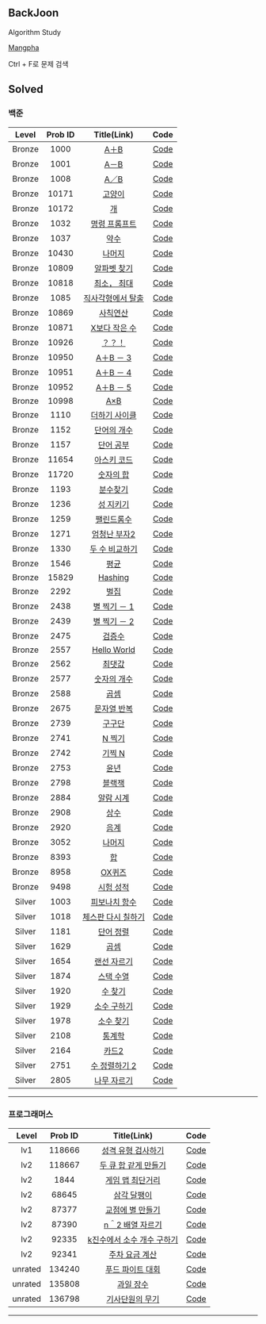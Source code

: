 ## BackJoon

Algorithm Study

[Mangpha](https://www.acmicpc.net/user/mangpha)

Ctrl + F로 문제 검색

## Solved

### 백준
    
| Level | Prob ID | Title(Link) | Code |
|:-----:|:-------:|:-----------:|:----:|
| Bronze | 1000 | [A＋B](https://www.acmicpc.net/problem/1000) | [Code](https://github.com/Mangpha/Algorithms/tree/master/백준/Bronze/1000. A＋B/A＋B.js)
| Bronze | 1001 | [A－B](https://www.acmicpc.net/problem/1001) | [Code](https://github.com/Mangpha/Algorithms/tree/master/백준/Bronze/1001. A－B/A－B.js)
| Bronze | 1008 | [A／B](https://www.acmicpc.net/problem/1008) | [Code](https://github.com/Mangpha/Algorithms/tree/master/백준/Bronze/1008. A／B/A／B.js)
| Bronze | 10171 | [고양이](https://www.acmicpc.net/problem/10171) | [Code](https://github.com/Mangpha/Algorithms/tree/master/백준/Bronze/10171. 고양이/고양이.js)
| Bronze | 10172 | [개](https://www.acmicpc.net/problem/10172) | [Code](https://github.com/Mangpha/Algorithms/tree/master/백준/Bronze/10172. 개/개.js)
| Bronze | 1032 | [명령 프롬프트](https://www.acmicpc.net/problem/1032) | [Code](https://github.com/Mangpha/Algorithms/tree/master/백준/Bronze/1032. 명령 프롬프트/명령 프롬프트.js)
| Bronze | 1037 | [약수](https://www.acmicpc.net/problem/1037) | [Code](https://github.com/Mangpha/Algorithms/tree/master/백준/Bronze/1037. 약수/약수.js)
| Bronze | 10430 | [나머지](https://www.acmicpc.net/problem/10430) | [Code](https://github.com/Mangpha/Algorithms/tree/master/백준/Bronze/10430. 나머지/나머지.js)
| Bronze | 10809 | [알파벳 찾기](https://www.acmicpc.net/problem/10809) | [Code](https://github.com/Mangpha/Algorithms/tree/master/백준/Bronze/10809. 알파벳 찾기/알파벳 찾기.js)
| Bronze | 10818 | [최소， 최대](https://www.acmicpc.net/problem/10818) | [Code](https://github.com/Mangpha/Algorithms/tree/master/백준/Bronze/10818. 최소， 최대/최소， 최대.js)
| Bronze | 1085 | [직사각형에서 탈출](https://www.acmicpc.net/problem/1085) | [Code](https://github.com/Mangpha/Algorithms/tree/master/백준/Bronze/1085. 직사각형에서 탈출/직사각형에서 탈출.js)
| Bronze | 10869 | [사칙연산](https://www.acmicpc.net/problem/10869) | [Code](https://github.com/Mangpha/Algorithms/tree/master/백준/Bronze/10869. 사칙연산/사칙연산.js)
| Bronze | 10871 | [X보다 작은 수](https://www.acmicpc.net/problem/10871) | [Code](https://github.com/Mangpha/Algorithms/tree/master/백준/Bronze/10871. X보다 작은 수/X보다 작은 수.js)
| Bronze | 10926 | [？？！](https://www.acmicpc.net/problem/10926) | [Code](https://github.com/Mangpha/Algorithms/tree/master/백준/Bronze/10926. ？？！/？？！.js)
| Bronze | 10950 | [A＋B － 3](https://www.acmicpc.net/problem/10950) | [Code](https://github.com/Mangpha/Algorithms/tree/master/백준/Bronze/10950. A＋B － 3/A＋B － 3.js)
| Bronze | 10951 | [A＋B － 4](https://www.acmicpc.net/problem/10951) | [Code](https://github.com/Mangpha/Algorithms/tree/master/백준/Bronze/10951. A＋B － 4/A＋B － 4.js)
| Bronze | 10952 | [A＋B － 5](https://www.acmicpc.net/problem/10952) | [Code](https://github.com/Mangpha/Algorithms/tree/master/백준/Bronze/10952. A＋B － 5/A＋B － 5.js)
| Bronze | 10998 | [A×B](https://www.acmicpc.net/problem/10998) | [Code](https://github.com/Mangpha/Algorithms/tree/master/백준/Bronze/10998. A×B/A×B.js)
| Bronze | 1110 | [더하기 사이클](https://www.acmicpc.net/problem/1110) | [Code](https://github.com/Mangpha/Algorithms/tree/master/백준/Bronze/1110. 더하기 사이클/더하기 사이클.js)
| Bronze | 1152 | [단어의 개수](https://www.acmicpc.net/problem/1152) | [Code](https://github.com/Mangpha/Algorithms/tree/master/백준/Bronze/1152. 단어의 개수/단어의 개수.js)
| Bronze | 1157 | [단어 공부](https://www.acmicpc.net/problem/1157) | [Code](https://github.com/Mangpha/Algorithms/tree/master/백준/Bronze/1157. 단어 공부/단어 공부.js)
| Bronze | 11654 | [아스키 코드](https://www.acmicpc.net/problem/11654) | [Code](https://github.com/Mangpha/Algorithms/tree/master/백준/Bronze/11654. 아스키 코드/아스키 코드.js)
| Bronze | 11720 | [숫자의 합](https://www.acmicpc.net/problem/11720) | [Code](https://github.com/Mangpha/Algorithms/tree/master/백준/Bronze/11720. 숫자의 합/숫자의 합.js)
| Bronze | 1193 | [분수찾기](https://www.acmicpc.net/problem/1193) | [Code](https://github.com/Mangpha/Algorithms/tree/master/백준/Bronze/1193. 분수찾기/분수찾기.js)
| Bronze | 1236 | [성 지키기](https://www.acmicpc.net/problem/1236) | [Code](https://github.com/Mangpha/Algorithms/tree/master/백준/Bronze/1236. 성 지키기/성 지키기.js)
| Bronze | 1259 | [팰린드롬수](https://www.acmicpc.net/problem/1259) | [Code](https://github.com/Mangpha/Algorithms/tree/master/백준/Bronze/1259. 팰린드롬수/팰린드롬수.js)
| Bronze | 1271 | [엄청난 부자2](https://www.acmicpc.net/problem/1271) | [Code](https://github.com/Mangpha/Algorithms/tree/master/백준/Bronze/1271. 엄청난 부자2/엄청난 부자2.js)
| Bronze | 1330 | [두 수 비교하기](https://www.acmicpc.net/problem/1330) | [Code](https://github.com/Mangpha/Algorithms/tree/master/백준/Bronze/1330. 두 수 비교하기/두 수 비교하기.js)
| Bronze | 1546 | [평균](https://www.acmicpc.net/problem/1546) | [Code](https://github.com/Mangpha/Algorithms/tree/master/백준/Bronze/1546. 평균/평균.js)
| Bronze | 15829 | [Hashing](https://www.acmicpc.net/problem/15829) | [Code](https://github.com/Mangpha/Algorithms/tree/master/백준/Bronze/15829. Hashing/Hashing.js)
| Bronze | 2292 | [벌집](https://www.acmicpc.net/problem/2292) | [Code](https://github.com/Mangpha/Algorithms/tree/master/백준/Bronze/2292. 벌집/벌집.js)
| Bronze | 2438 | [별 찍기 － 1](https://www.acmicpc.net/problem/2438) | [Code](https://github.com/Mangpha/Algorithms/tree/master/백준/Bronze/2438. 별 찍기 － 1/별 찍기 － 1.js)
| Bronze | 2439 | [별 찍기 － 2](https://www.acmicpc.net/problem/2439) | [Code](https://github.com/Mangpha/Algorithms/tree/master/백준/Bronze/2439. 별 찍기 － 2/별 찍기 － 2.js)
| Bronze | 2475 | [검증수](https://www.acmicpc.net/problem/2475) | [Code](https://github.com/Mangpha/Algorithms/tree/master/백준/Bronze/2475. 검증수/검증수.js)
| Bronze | 2557 | [Hello World](https://www.acmicpc.net/problem/2557) | [Code](https://github.com/Mangpha/Algorithms/tree/master/백준/Bronze/2557. Hello World/Hello World.js)
| Bronze | 2562 | [최댓값](https://www.acmicpc.net/problem/2562) | [Code](https://github.com/Mangpha/Algorithms/tree/master/백준/Bronze/2562. 최댓값/최댓값.js)
| Bronze | 2577 | [숫자의 개수](https://www.acmicpc.net/problem/2577) | [Code](https://github.com/Mangpha/Algorithms/tree/master/백준/Bronze/2577. 숫자의 개수/숫자의 개수.js)
| Bronze | 2588 | [곱셈](https://www.acmicpc.net/problem/2588) | [Code](https://github.com/Mangpha/Algorithms/tree/master/백준/Bronze/2588. 곱셈/곱셈.js)
| Bronze | 2675 | [문자열 반복](https://www.acmicpc.net/problem/2675) | [Code](https://github.com/Mangpha/Algorithms/tree/master/백준/Bronze/2675. 문자열 반복/문자열 반복.js)
| Bronze | 2739 | [구구단](https://www.acmicpc.net/problem/2739) | [Code](https://github.com/Mangpha/Algorithms/tree/master/백준/Bronze/2739. 구구단/구구단.js)
| Bronze | 2741 | [N 찍기](https://www.acmicpc.net/problem/2741) | [Code](https://github.com/Mangpha/Algorithms/tree/master/백준/Bronze/2741. N 찍기/N 찍기.js)
| Bronze | 2742 | [기찍 N](https://www.acmicpc.net/problem/2742) | [Code](https://github.com/Mangpha/Algorithms/tree/master/백준/Bronze/2742. 기찍 N/기찍 N.js)
| Bronze | 2753 | [윤년](https://www.acmicpc.net/problem/2753) | [Code](https://github.com/Mangpha/Algorithms/tree/master/백준/Bronze/2753. 윤년/윤년.js)
| Bronze | 2798 | [블랙잭](https://www.acmicpc.net/problem/2798) | [Code](https://github.com/Mangpha/Algorithms/tree/master/백준/Bronze/2798. 블랙잭/블랙잭.js)
| Bronze | 2884 | [알람 시계](https://www.acmicpc.net/problem/2884) | [Code](https://github.com/Mangpha/Algorithms/tree/master/백준/Bronze/2884. 알람 시계/알람 시계.js)
| Bronze | 2908 | [상수](https://www.acmicpc.net/problem/2908) | [Code](https://github.com/Mangpha/Algorithms/tree/master/백준/Bronze/2908. 상수/상수.js)
| Bronze | 2920 | [음계](https://www.acmicpc.net/problem/2920) | [Code](https://github.com/Mangpha/Algorithms/tree/master/백준/Bronze/2920. 음계/음계.js)
| Bronze | 3052 | [나머지](https://www.acmicpc.net/problem/3052) | [Code](https://github.com/Mangpha/Algorithms/tree/master/백준/Bronze/3052. 나머지/나머지.js)
| Bronze | 8393 | [합](https://www.acmicpc.net/problem/8393) | [Code](https://github.com/Mangpha/Algorithms/tree/master/백준/Bronze/8393. 합/합.js)
| Bronze | 8958 | [OX퀴즈](https://www.acmicpc.net/problem/8958) | [Code](https://github.com/Mangpha/Algorithms/tree/master/백준/Bronze/8958. OX퀴즈/OX퀴즈.js)
| Bronze | 9498 | [시험 성적](https://www.acmicpc.net/problem/9498) | [Code](https://github.com/Mangpha/Algorithms/tree/master/백준/Bronze/9498. 시험 성적/시험 성적.js)
| Silver | 1003 | [피보나치 함수](https://www.acmicpc.net/problem/1003) | [Code](https://github.com/Mangpha/Algorithms/tree/master/백준/Silver/1003. 피보나치 함수/피보나치 함수.js)
| Silver | 1018 | [체스판 다시 칠하기](https://www.acmicpc.net/problem/1018) | [Code](https://github.com/Mangpha/Algorithms/tree/master/백준/Silver/1018. 체스판 다시 칠하기/체스판 다시 칠하기.js)
| Silver | 1181 | [단어 정렬](https://www.acmicpc.net/problem/1181) | [Code](https://github.com/Mangpha/Algorithms/tree/master/백준/Silver/1181. 단어 정렬/단어 정렬.js)
| Silver | 1629 | [곱셈](https://www.acmicpc.net/problem/1629) | [Code](https://github.com/Mangpha/Algorithms/tree/master/백준/Silver/1629. 곱셈/곱셈.js)
| Silver | 1654 | [랜선 자르기](https://www.acmicpc.net/problem/1654) | [Code](https://github.com/Mangpha/Algorithms/tree/master/백준/Silver/1654. 랜선 자르기/랜선 자르기.js)
| Silver | 1874 | [스택 수열](https://www.acmicpc.net/problem/1874) | [Code](https://github.com/Mangpha/Algorithms/tree/master/백준/Silver/1874. 스택 수열/스택 수열.js)
| Silver | 1920 | [수 찾기](https://www.acmicpc.net/problem/1920) | [Code](https://github.com/Mangpha/Algorithms/tree/master/백준/Silver/1920. 수 찾기/수 찾기.js)
| Silver | 1929 | [소수 구하기](https://www.acmicpc.net/problem/1929) | [Code](https://github.com/Mangpha/Algorithms/tree/master/백준/Silver/1929. 소수 구하기/소수 구하기.js)
| Silver | 1978 | [소수 찾기](https://www.acmicpc.net/problem/1978) | [Code](https://github.com/Mangpha/Algorithms/tree/master/백준/Silver/1978. 소수 찾기/소수 찾기.js)
| Silver | 2108 | [통계학](https://www.acmicpc.net/problem/2108) | [Code](https://github.com/Mangpha/Algorithms/tree/master/백준/Silver/2108. 통계학/통계학.js)
| Silver | 2164 | [카드2](https://www.acmicpc.net/problem/2164) | [Code](https://github.com/Mangpha/Algorithms/tree/master/백준/Silver/2164. 카드2/카드2.js)
| Silver | 2751 | [수 정렬하기 2](https://www.acmicpc.net/problem/2751) | [Code](https://github.com/Mangpha/Algorithms/tree/master/백준/Silver/2751. 수 정렬하기 2/수 정렬하기 2.js)
| Silver | 2805 | [나무 자르기](https://www.acmicpc.net/problem/2805) | [Code](https://github.com/Mangpha/Algorithms/tree/master/백준/Silver/2805. 나무 자르기/나무 자르기.js)

---
    
### 프로그래머스
    
| Level | Prob ID | Title(Link) | Code |
|:-----:|:-------:|:-----------:|:----:|
| lv1 | 118666 | [성격 유형 검사하기](https://school.programmers.co.kr/learn/courses/30/lessons/118666) | [Code](https://github.com/Mangpha/Algorithms/tree/master/프로그래머스/lv1/118666. 성격 유형 검사하기/성격 유형 검사하기.js)
| lv2 | 118667 | [두 큐 합 같게 만들기](https://school.programmers.co.kr/learn/courses/30/lessons/118667) | [Code](https://github.com/Mangpha/Algorithms/tree/master/프로그래머스/lv2/118667. 두 큐 합 같게 만들기/두 큐 합 같게 만들기.js)
| lv2 | 1844 | [게임 맵 최단거리](https://school.programmers.co.kr/learn/courses/30/lessons/1844) | [Code](https://github.com/Mangpha/Algorithms/tree/master/프로그래머스/lv2/1844. 게임 맵 최단거리/게임 맵 최단거리.js)
| lv2 | 68645 | [삼각 달팽이](https://school.programmers.co.kr/learn/courses/30/lessons/68645) | [Code](https://github.com/Mangpha/Algorithms/tree/master/프로그래머스/lv2/68645. 삼각 달팽이/삼각 달팽이.js)
| lv2 | 87377 | [교점에 별 만들기](https://school.programmers.co.kr/learn/courses/30/lessons/87377) | [Code](https://github.com/Mangpha/Algorithms/tree/master/프로그래머스/lv2/87377. 교점에 별 만들기/교점에 별 만들기.js)
| lv2 | 87390 | [n＾2 배열 자르기](https://school.programmers.co.kr/learn/courses/30/lessons/87390) | [Code](https://github.com/Mangpha/Algorithms/tree/master/프로그래머스/lv2/87390. n＾2 배열 자르기/n＾2 배열 자르기.js)
| lv2 | 92335 | [k진수에서 소수 개수 구하기](https://school.programmers.co.kr/learn/courses/30/lessons/92335) | [Code](https://github.com/Mangpha/Algorithms/tree/master/프로그래머스/lv2/92335. k진수에서 소수 개수 구하기/k진수에서 소수 개수 구하기.js)
| lv2 | 92341 | [주차 요금 계산](https://school.programmers.co.kr/learn/courses/30/lessons/92341) | [Code](https://github.com/Mangpha/Algorithms/tree/master/프로그래머스/lv2/92341. 주차 요금 계산/주차 요금 계산.js)
| unrated | 134240 | [푸드 파이트 대회](https://school.programmers.co.kr/learn/courses/30/lessons/134240) | [Code](https://github.com/Mangpha/Algorithms/tree/master/프로그래머스/unrated/134240. 푸드 파이트 대회/푸드 파이트 대회.js)
| unrated | 135808 | [과일 장수](https://school.programmers.co.kr/learn/courses/30/lessons/135808) | [Code](https://github.com/Mangpha/Algorithms/tree/master/프로그래머스/unrated/135808. 과일 장수/과일 장수.js)
| unrated | 136798 | [기사단원의 무기](https://school.programmers.co.kr/learn/courses/30/lessons/136798) | [Code](https://github.com/Mangpha/Algorithms/tree/master/프로그래머스/unrated/136798. 기사단원의 무기/기사단원의 무기.js)

---
    
